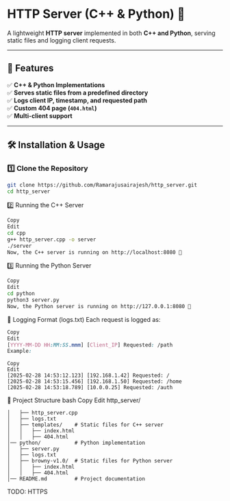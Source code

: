 # HTTP Server (C++ & Python) 🚀

A lightweight **HTTP server** implemented in both **C++ and Python**, serving static files and logging client requests.

---

## 📌 Features
✅ **C++ & Python Implementations**  
✅ **Serves static files from a predefined directory**  
✅ **Logs client IP, timestamp, and requested path**  
✅ **Custom 404 page (`404.html`)**  
✅ **Multi-client support**  

---

## 🛠️ Installation & Usage

### **1️⃣ Clone the Repository**
```sh
git clone https://github.com/Ramarajusairajesh/http_server.git
cd http_server
```
2️⃣ Running the C++ Server
```sh
Copy
Edit
cd cpp
g++ http_server.cpp -o server
./server
Now, the C++ server is running on http://localhost:8080 🎉
```

3️⃣ Running the Python Server
```sh
Copy
Edit
cd python
python3 server.py
Now, the Python server is running on http://127.0.0.1:8080 🎉
```

📜 Logging Format (logs.txt)
Each request is logged as:

```css
Copy
Edit
[YYYY-MM-DD HH:MM:SS.mmm] [Client_IP] Requested: /path
Example:
```
```less
Copy
Edit
[2025-02-28 14:53:12.123] [192.168.1.42] Requested: /
[2025-02-28 14:53:15.456] [192.168.1.50] Requested: /home
[2025-02-28 14:53:18.789] [10.0.0.25] Requested: /auth
```
📂 Project Structure
bash
Copy
Edit
http_server/
```│── cpp/              # C++ implementation
│   ├── http_server.cpp
│   ├── logs.txt
│   ├── templates/    # Static files for C++ server
│   │   ├── index.html
│   │   ├── 404.html
│── python/           # Python implementation
│   ├── server.py
│   ├── logs.txt
│   ├── browny-v1.0/  # Static files for Python server
│   │   ├── index.html
│   │   ├── 404.html
│── README.md         # Project documentation
```
TODO: HTTPS
